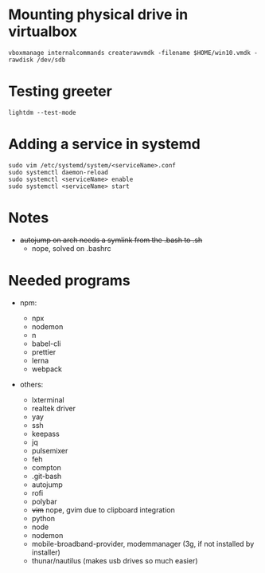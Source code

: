 # Mounting physical drive in virtualbox
```
vboxmanage internalcommands createrawvmdk -filename $HOME/win10.vmdk -rawdisk /dev/sdb
```

# Testing greeter
```
lightdm --test-mode
```

# Adding a service in systemd
```
sudo vim /etc/systemd/system/<serviceName>.conf
sudo systemctl daemon-reload
sudo systemctl <serviceName> enable
sudo systemctl <serviceName> start 
```

# Notes

* ~~autojump on arch needs a symlink from the .bash to .sh~~
  * nope, solved on .bashrc

# Needed programs

* npm:
  * npx
  * nodemon
  * n
  * babel-cli
  * prettier
  * lerna
  * webpack

* others:
  * lxterminal
  * realtek driver
  * yay
  * ssh
  * keepass
  * jq
  * pulsemixer
  * feh
  * compton
  * .git-bash
  * autojump
  * rofi
  * polybar
  * ~~vim~~ nope, gvim due to clipboard integration
  * python
  * node
  * nodemon
  * mobile-broadband-provider, modemmanager (3g, if not installed by installer)
  * thunar/nautilus (makes usb drives so much easier)
